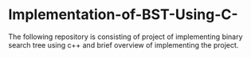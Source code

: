 # Implementation-of-BST-Using-C-
The following repository is consisting of project of implementing binary search tree using c++ and brief overview of implementing the project.
